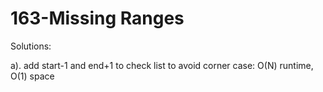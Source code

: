 163-Missing Ranges
===
Solutions:

a). add start-1 and end+1 to check list to avoid corner case: O(N) runtime, O(1) space
